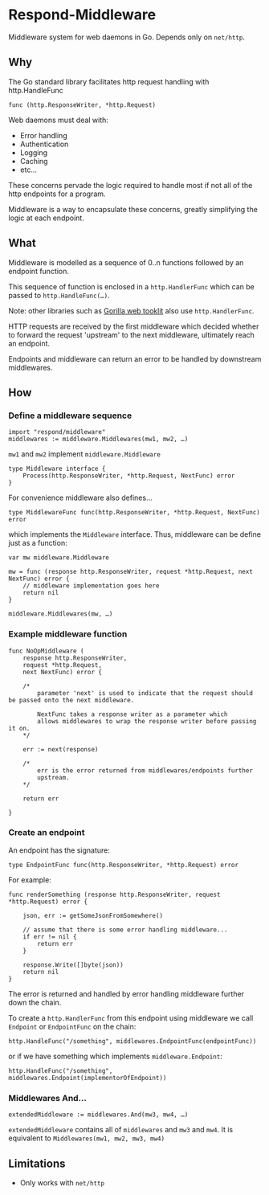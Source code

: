 # Respond-Middleware

Middleware system for web daemons in Go. Depends only on `net/http`.

## Why

The Go standard library facilitates http request handling with http.HandleFunc

```
func (http.ResponseWriter, *http.Request)
```

Web daemons must deal with:
 
* Error handling
* Authentication
* Logging
* Caching
* etc...

These concerns pervade the logic required to handle most if not all of the http endpoints for a program.

Middleware is a way to encapsulate these concerns, greatly simplifying the logic at each endpoint.


## What

Middleware is modelled as a sequence of 0..n functions followed by an endpoint function. 

This sequence of function is enclosed in a `http.HandlerFunc` which can be passed to `http.HandleFunc(…)`.

Note: other libraries such as [Gorilla web tooklit](http://www.gorillatoolkit.org/pkg/mux) also use `http.HandlerFunc`.

HTTP requests are received by the first middleware which decided whether to forward the request 'upstream' to the next middleware, ultimately reach an endpoint. 

Endpoints and middleware can return an error to be handled by downstream middlewares.

## How


### Define a middleware sequence

```
import "respond/middleware"
middlewares := middleware.Middlewares(mw1, mw2, …)
```
`mw1` and `mw2` implement `middleware.Middleware`

```
type Middleware interface {
	Process(http.ResponseWriter, *http.Request, NextFunc) error
}
```
For convenience middleware also defines...
```
type MiddlewareFunc func(http.ResponseWriter, *http.Request, NextFunc) error
```
which implements the `Middleware` interface. Thus, middleware can be define just as a function:

```
var mw middleware.Middleware

mw = func (response http.ResponseWriter, request *http.Request, next NextFunc) error {
	// middleware implementation goes here
	return nil
}

middleware.Middlewares(mw, …)
```

### Example middleware function

```
func NoOpMiddleware (
	response http.ResponseWriter, 
	request *http.Request, 
	next NextFunc) error {
	
	/*
		parameter 'next' is used to indicate that the request should be passed onto the next middleware.
		
		NextFunc takes a response writer as a parameter which 
		allows middlewares to wrap the response writer before passing it on.
	*/
	
	err := next(response)
	
	/*
		err is the error returned from middlewares/endpoints further 
		upstream.
	*/
	
	return err
	
}
```

### Create an endpoint

An endpoint has the signature: 

```
type EndpointFunc func(http.ResponseWriter, *http.Request) error
```

For example:

```
func renderSomething (response http.ResponseWriter, request *http.Request) error {
	
	json, err := getSomeJsonFromSomewhere()
	
	// assume that there is some error handling middleware...
	if err != nil {
		return err
	}

	response.Write([]byte(json))
	return nil
}

```
The error is returned and handled by error handling middleware further down the chain.

To create a `http.HandlerFunc` from this endpoint using middleware we call `Endpoint` or `EndpointFunc` on the chain:

```
http.HandleFunc("/something", middlewares.EndpointFunc(endpointFunc))
```
or if we have something which implements `middleware.Endpoint`:

```
http.HandleFunc("/something", middlewares.Endpoint(implementorOfEndpoint))
```

### Middlewares And...

```
extendedMiddleware := middlewares.And(mw3, mw4, …)
```

`extendedMiddleware` contains all of `middlewares` and `mw3` and `mw4`. It is equivalent to `Middlewares(mw1, mw2, mw3, mw4)`


## Limitations

* Only works with `net/http`


